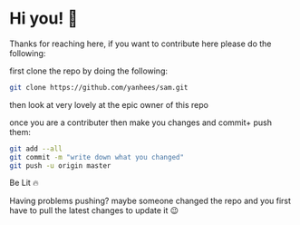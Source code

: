# Hi you! 👋
Thanks for reaching here, if you want to contribute here please do the following:

first clone the repo by doing the following:
```bash
git clone https://github.com/yanhees/sam.git
```

then look at very lovely at the epic owner of this repo

once you are a contributer then make you changes and commit+ push them:


```bash
git add --all
git commit -m "write down what you changed"
git push -u origin master
```

Be Lit 🔥




Having problems pushing? maybe someone changed the repo and you first have to pull the latest changes to update it 😉
 